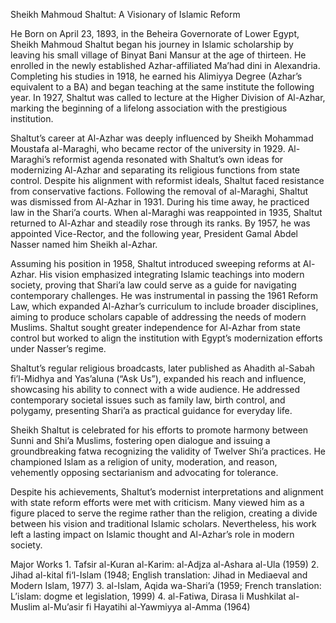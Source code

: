 Sheikh Mahmoud Shaltut: A Visionary of Islamic Reform


He Born on April 23, 1893, in the Beheira Governorate of Lower Egypt, Sheikh Mahmoud Shaltut began his journey in Islamic scholarship by leaving his small village of Binyat Bani Mansur at the age of thirteen. He enrolled in the newly established Azhar-affiliated Ma’had dini in Alexandria. Completing his studies in 1918, he earned his Alimiyya Degree (Azhar’s equivalent to a BA) and began teaching at the same institute the following year. In 1927, Shaltut was called to lecture at the Higher Division of Al-Azhar, marking the beginning of a lifelong association with the prestigious institution.


Shaltut’s career at Al-Azhar was deeply influenced by Sheikh Mohammad Moustafa al-Maraghi, who became rector of the university in 1929. Al-Maraghi’s reformist agenda resonated with Shaltut’s own ideas for modernizing Al-Azhar and separating its religious functions from state control. Despite his alignment with reformist ideals, Shaltut faced resistance from conservative factions. Following the removal of al-Maraghi, Shaltut was dismissed from Al-Azhar in 1931. During his time away, he practiced law in the Shari’a courts. When al-Maraghi was reappointed in 1935, Shaltut returned to Al-Azhar and steadily rose through its ranks. By 1957, he was appointed Vice-Rector, and the following year, President Gamal Abdel Nasser named him Sheikh al-Azhar.


Assuming his position in 1958, Shaltut introduced sweeping reforms at Al-Azhar. His vision emphasized integrating Islamic teachings into modern society, proving that Shari’a law could serve as a guide for navigating contemporary challenges. He was instrumental in passing the 1961 Reform Law, which expanded Al-Azhar’s curriculum to include broader disciplines, aiming to produce scholars capable of addressing the needs of modern Muslims. Shaltut sought greater independence for Al-Azhar from state control but worked to align the institution with Egypt’s modernization efforts under Nasser’s regime.

Shaltut’s regular religious broadcasts, later published as Ahadith al-Sabah fi’l-Midhya and Yas’aluna (“Ask Us”), expanded his reach and influence, showcasing his ability to connect with a wide audience. He addressed contemporary societal issues such as family law, birth control, and polygamy, presenting Shari’a as practical guidance for everyday life.


Sheikh Shaltut is celebrated for his efforts to promote harmony between Sunni and Shi’a Muslims, fostering open dialogue and issuing a groundbreaking fatwa recognizing the validity of Twelver Shi’a practices. He championed Islam as a religion of unity, moderation, and reason, vehemently opposing sectarianism and advocating for tolerance.

Despite his achievements, Shaltut’s modernist interpretations and alignment with state reform efforts were met with criticism. Many viewed him as a figure placed to serve the regime rather than the religion, creating a divide between his vision and traditional Islamic scholars. Nevertheless, his work left a lasting impact on Islamic thought and Al-Azhar’s role in modern society.

Major Works
	1.	Tafsir al-Kuran al-Karim: al-Adjza al-Ashara al-Ula (1959)
	2.	Jihad al-kital fi‘l-Islam (1948; English translation: Jihad in Mediaeval and Modern Islam, 1977)
	3.	al-Islam, Aqida wa-Shari’a (1959; French translation: L’islam: dogme et legislation, 1999)
	4.	al-Fatiwa, Dirasa li Mushkilat al-Muslim al-Mu’asir fi Hayatihi al-Yawmiyya al-Amma (1964)
